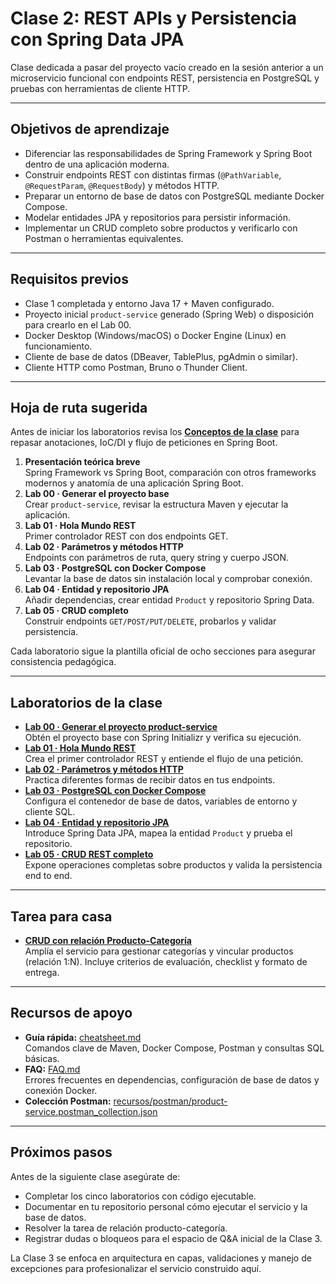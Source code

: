 # Clase 2: REST APIs y Persistencia con Spring Data JPA

Clase dedicada a pasar del proyecto vacío creado en la sesión anterior a un microservicio funcional con endpoints REST, persistencia en PostgreSQL y pruebas con herramientas de cliente HTTP.

---

## Objetivos de aprendizaje

- Diferenciar las responsabilidades de Spring Framework y Spring Boot dentro de una aplicación moderna.
- Construir endpoints REST con distintas firmas (`@PathVariable`, `@RequestParam`, `@RequestBody`) y métodos HTTP.
- Preparar un entorno de base de datos con PostgreSQL mediante Docker Compose.
- Modelar entidades JPA y repositorios para persistir información.
- Implementar un CRUD completo sobre productos y verificarlo con Postman o herramientas equivalentes.

---

## Requisitos previos

- Clase 1 completada y entorno Java 17 + Maven configurado.
- Proyecto inicial `product-service` generado (Spring Web) o disposición para crearlo en el Lab 00.
- Docker Desktop (Windows/macOS) o Docker Engine (Linux) en funcionamiento.
- Cliente de base de datos (DBeaver, TablePlus, pgAdmin o similar).
- Cliente HTTP como Postman, Bruno o Thunder Client.

---

## Hoja de ruta sugerida

Antes de iniciar los laboratorios revisa los **[Conceptos de la clase](CONCEPTOS.md)** para repasar anotaciones, IoC/DI y flujo de peticiones en Spring Boot.

1. **Presentación teórica breve**  
   Spring Framework vs Spring Boot, comparación con otros frameworks modernos y anatomía de una aplicación Spring Boot.
2. **Lab 00 · Generar el proyecto base**  
   Crear `product-service`, revisar la estructura Maven y ejecutar la aplicación.
3. **Lab 01 · Hola Mundo REST**  
   Primer controlador REST con dos endpoints GET.
4. **Lab 02 · Parámetros y métodos HTTP**  
   Endpoints con parámetros de ruta, query string y cuerpo JSON.
5. **Lab 03 · PostgreSQL con Docker Compose**  
   Levantar la base de datos sin instalación local y comprobar conexión.
6. **Lab 04 · Entidad y repositorio JPA**  
   Añadir dependencias, crear entidad `Product` y repositorio Spring Data.
7. **Lab 05 · CRUD completo**  
   Construir endpoints `GET/POST/PUT/DELETE`, probarlos y validar persistencia.

Cada laboratorio sigue la plantilla oficial de ocho secciones para asegurar consistencia pedagógica.

---

## Laboratorios de la clase

- **[Lab 00 · Generar el proyecto product-service](labs/00-crear-proyecto/)**  
  Obtén el proyecto base con Spring Initializr y verifica su ejecución.
- **[Lab 01 · Hola Mundo REST](labs/01-hola-mundo-rest/)**  
  Crea el primer controlador REST y entiende el flujo de una petición.
- **[Lab 02 · Parámetros y métodos HTTP](labs/02-parametros-http/)**  
  Practica diferentes formas de recibir datos en tus endpoints.
- **[Lab 03 · PostgreSQL con Docker Compose](labs/03-postgresql-docker/)**  
  Configura el contenedor de base de datos, variables de entorno y cliente SQL.
- **[Lab 04 · Entidad y repositorio JPA](labs/04-entity-jpa/)**  
  Introduce Spring Data JPA, mapea la entidad `Product` y prueba el repositorio.
- **[Lab 05 · CRUD REST completo](labs/05-crud-completo/)**  
  Expone operaciones completas sobre productos y valida la persistencia end to end.

---

## Tarea para casa

- **[CRUD con relación Producto-Categoría](tarea/README.md)**  
  Amplía el servicio para gestionar categorías y vincular productos (relación 1:N). Incluye criterios de evaluación, checklist y formato de entrega.

---

## Recursos de apoyo

- **Guía rápida:** [cheatsheet.md](cheatsheet.md)  
  Comandos clave de Maven, Docker Compose, Postman y consultas SQL básicas.
- **FAQ:** [FAQ.md](FAQ.md)  
  Errores frecuentes en dependencias, configuración de base de datos y conexión Docker.
- **Colección Postman:** [recursos/postman/product-service.postman_collection.json](recursos/postman/product-service.postman_collection.json)

---

## Próximos pasos

Antes de la siguiente clase asegúrate de:

- Completar los cinco laboratorios con código ejecutable.
- Documentar en tu repositorio personal cómo ejecutar el servicio y la base de datos.
- Resolver la tarea de relación producto-categoría.
- Registrar dudas o bloqueos para el espacio de Q&A inicial de la Clase 3.

La Clase 3 se enfoca en arquitectura en capas, validaciones y manejo de excepciones para profesionalizar el servicio construido aquí.
